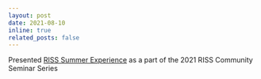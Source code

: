 ```yaml
---
layout: post
date: 2021-08-10
inline: true
related_posts: false
---
```


Presented <a href="https://youtu.be/pgviYqtlbQk?t=2243">RISS Summer Experience</a> as a part of the 2021 RISS Community Seminar Series
